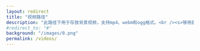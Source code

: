 ```yaml
---
layout: redirect
title: "视频路径"
description: "此路径下用于存放背景视频，支持mp4、webm和ogg格式。<br /><s>够用就行~</s><br />如需使用，请在 <a href='#'>background</a> 参数内填写<a href='#'>/videos/video.mp4</a>。"
#redirect_to: "#"
background: "/images/0.png"
permalink: /videos/
---
```

